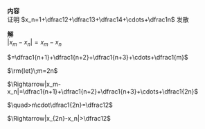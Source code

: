 **内容**  
证明 $x_n=1+\dfrac12+\dfrac13+\dfrac14+\cdots+\dfrac1n$ 发散  
  
**解**  
$|x_m-x_n|=x_m-x_n$  
  
$=\dfrac1{n+1}+\dfrac1{n+2}+\dfrac1{n+3}+\cdots+\dfrac1{m}$  
  
$\rm{let}\;m=2n$  
  
$\Rightarrow|x_m-x_n|=\dfrac1{n+1}+\dfrac1{n+2}+\dfrac1{n+3}+\cdots+\dfrac1{2n}$  
  
$\quad>n\cdot\dfrac1{2n}=\dfrac12$  
  
$\Rightarrow|x_{2n}-x_n|>\dfrac12$  
